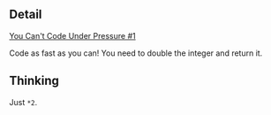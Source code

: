 ## Detail

[You Can't Code Under Pressure #1](https://www.codewars.com/kata/you-cant-code-under-pressure-number-1/train/haskell)

Code as fast as you can! You need to double the integer and return it.

## Thinking

Just `*2`.